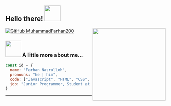 <h2> Hello there! <img src="https://media.tenor.com/QpTLQALtdskAAAAi/hii-wave.gif" width="50"></h2>
<img align='right' src="https://media.tenor.com/NCRHhqkXrJYAAAAi/programmers-go-internet.gif" width="230">

[![GitHub MuhammadFarhan200](https://img.shields.io/github/followers/thaiane?label=follow&style=social)](https://github.com/MuhammadFarhan200)


### <img src="https://media.tenor.com/uUme9PjQFeMAAAAi/quby-cute.gif" width="50"> A little more about me...  

```javascript
const id = {
  name: "Farhan Nasrulloh",
  pronouns: "he | him",
  code: ["Javascript", "HTML", "CSS", "PHP", "Bootstrap", "Laravel", "Dart", ""Flutter],
  job: "Junior Programmer, Student at SMK Assalaam Bandung",
}
```

---
